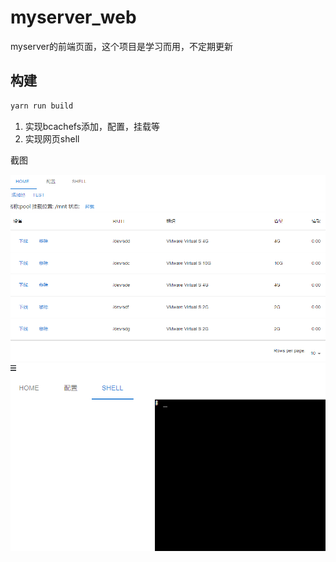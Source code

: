 # myserver_web
myserver的前端页面，这个项目是学习而用，不定期更新

## 构建
``` bash
yarn run build
```

1. 实现bcachefs添加，配置，挂载等
2. 实现网页shell

截图

![home](./screenshot/home.png)
![shell](./screenshot/shell.png)
